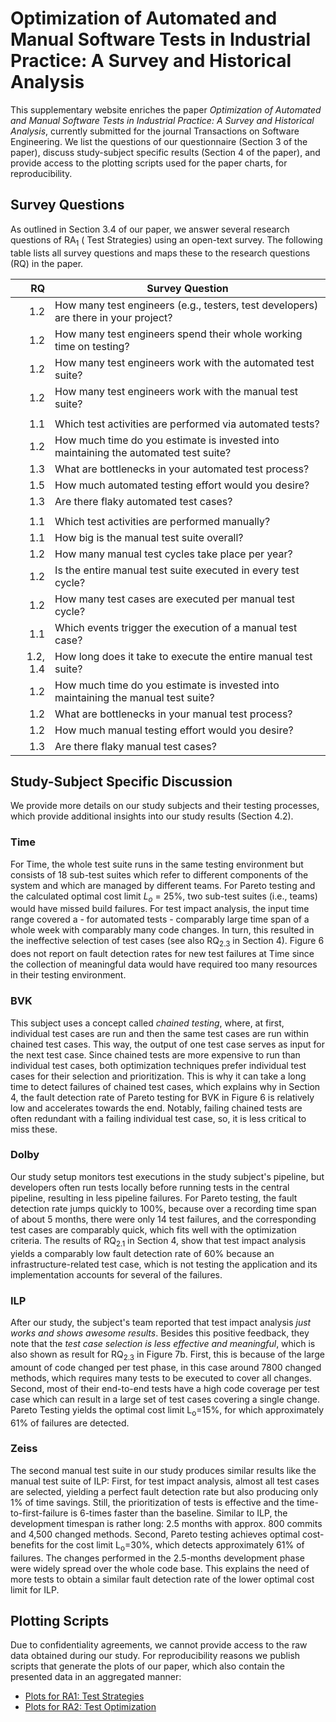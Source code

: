 # Optimization of Automated and Manual Software Tests in Industrial Practice: A Survey and Historical Analysis

This supplementary website enriches the paper _Optimization of Automated and Manual Software Tests in
Industrial Practice: A Survey and Historical Analysis_, currently submitted for the journal Transactions on Software Engineering. We list the questions of our questionnaire (Section 3 of the paper), discuss study-subject specific results (Section 4 of the paper), and provide access to the plotting scripts used for the paper charts, for reproducibility.

## Survey Questions

As outlined in Section 3.4 of our paper, we answer several research questions of RA<sub>1</sub> ( Test Strategies) using an open-text survey. The following table lists all survey questions and maps these to the research questions (RQ) in the paper. 


|RQ | Survey Question|
|--:|------------------------------------------------------------------------------------|
|1.2|How many test engineers (e.g., testers, test developers) are there in your project? |
|1.2|How many test engineers spend their whole working time on testing? |
|1.2|How many test engineers work with the automated test suite? |
|1.2|How many test engineers work with the manual test suite? |
|||
|1.1|Which test activities are performed via automated tests? |
|1.2|How much time do you estimate is invested into maintaining the automated test suite? |
|1.3|What are bottlenecks in your automated test process? |
|1.5|How much automated testing effort would you desire? |
|1.3|Are there flaky automated test cases? |
|||
|1.1|Which test activities are performed manually? |
|1.1|How big is the manual test suite overall? |
|1.2|How many manual test cycles take place per year? |
|1.2|Is the entire manual test suite executed in every test cycle? |
|1.2|How many test cases are executed per manual test cycle? |
|1.1|Which events trigger the execution of a manual test case? |
|1.2, 1.4|How long does it take to execute the entire manual test suite? |
|1.2|How much time do you estimate is invested into maintaining the manual test suite? |
|1.2|What are bottlenecks in your manual test process? |
|1.2|How much manual testing effort would you desire? |
|1.3|Are there flaky manual test cases? |

## Study-Subject Specific Discussion 

We provide more details on our study subjects and their testing processes, which provide additional insights into our study results (Section 4.2).

### Time
For Time, the whole test suite runs in the same testing environment but consists of 18 sub-test suites which refer to different components of the system and which are managed by different teams.
For Pareto testing and the calculated optimal cost limit $L_o$ = 25%, two sub-test suites (i.e., teams) would have missed build failures.
For test impact analysis, the input time range covered a - for automated tests - comparably large time span of a whole week with comparably many code changes.
In turn, this resulted in the ineffective selection of test cases (see also RQ<sub>2.3</sub> in Section 4).
Figure 6 does not report on fault detection rates for new test failures at Time since the collection of meaningful data would have required too many resources in their testing environment.


### BVK
This subject uses a concept called _chained testing_, where, at first, individual test cases are run and then the same test cases are run within chained test cases.
This way, the output of one test case serves as input for the next test case.
Since chained tests are more expensive to run than individual test cases, both optimization techniques prefer individual test cases for their selection and prioritization.
This is why it can take a long time to detect failures of chained test cases, which explains why in Section 4, the fault detection rate of Pareto testing for BVK in Figure 6 is relatively low and accelerates towards the end.
Notably, failing chained tests are often redundant with a failing individual test case, so, it is less critical to miss these.


### Dolby
Our study setup monitors test executions in the study subject's pipeline, but developers often run tests locally before running tests in the central pipeline, resulting in less pipeline failures.
For Pareto testing, the fault detection rate jumps quickly to 100%, because over a recording time span of about 5 months, there were only 14 test failures, and the corresponding test cases are comparably quick, which fits well with the optimization criteria.
The results of RQ<sub>2.1</sub> in Section 4, show that test impact analysis yields a comparably low fault detection rate of 60% because an infrastructure-related test case, which is not testing the application and its implementation accounts for several of the failures.


### ILP
After our study, the subject's team reported that test impact analysis _just works and shows awesome results_.
Besides this positive feedback, they note that the _test case selection is less effective and meaningful_, which is also shown as result for RQ<sub>2.3</sub> in Figure 7b.
First, this is because of the large amount of code changed per test phase, in this case around 7800 changed methods, which requires many tests to be executed to cover all changes.
Second, most of their end-to-end tests have a high code coverage per test case which can result in a large set of test cases covering a single change.
Pareto Testing yields the optimal cost limit L<sub>o</sub>=15%, for which approximately 61% of failures are detected. 

### Zeiss
The second manual test suite in our study produces similar results like the manual test suite of ILP:
First, for test impact analysis, almost all test cases are selected, yielding a perfect fault detection rate but also producing only 1% of time savings.
Still, the prioritization of tests is effective and the time-to-first-failure is 6-times faster than the baseline.
Similar to ILP, the development timespan is rather long: 2.5 months with approx. 800 commits and 4,500 changed methods.
Second, Pareto testing achieves optimal cost-benefits for the cost limit L<sub>o</sub>=30%, which detects approximately 61% of failures.
The changes performed in the 2.5-months development phase were widely spread over the whole code base.
This explains the need of more tests to obtain a similar fault detection rate of the lower optimal cost limit for ILP.

## Plotting Scripts

Due to confidentiality agreements, we cannot provide access to the raw data obtained during our study. For reproducibility reasons we publish scripts that generate the plots of our paper, which also contain the presented data in an aggregated manner:  

* [Plots for RA1: Test Strategies](https://anonymous.4open.science/r/Test-Optimization-in-Industry-D14E/01_Testing-Strategies-plots-public.ipynb)
* [Plots for RA2: Test Optimization](https://anonymous.4open.science/r/Test-Optimization-in-Industry-D14E/02_Optimization-plots-public.ipynb)
